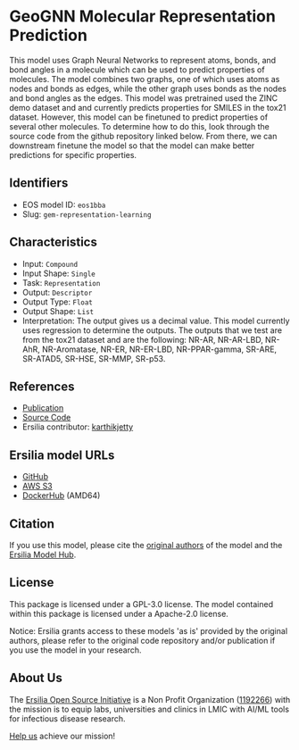 # GeoGNN Molecular Representation Prediction

This model uses Graph Neural Networks to represent atoms, bonds, and bond angles in a molecule which can be used to predict properties of molecules. The model combines two graphs, one of which uses atoms as nodes and bonds as edges, while the other graph uses bonds as the nodes and bond angles as the edges. This model was pretrained used the ZINC demo dataset and and currently predicts properties for SMILES in the tox21 dataset. However, this model can be finetuned to predict properties of several other molecules. To determine how to do this, look through the source code from the github repository linked below. From there, we can downstream finetune the model so that the model can make better predictions for specific properties. 

## Identifiers

* EOS model ID: `eos1bba`
* Slug: `gem-representation-learning`

## Characteristics

* Input: `Compound`
* Input Shape: `Single`
* Task: `Representation`
* Output: `Descriptor`
* Output Type: `Float`
* Output Shape: `List`
* Interpretation: The output gives us a decimal value. This model currently uses regression to determine the outputs. The outputs that we test are from the tox21 dataset and are the following: NR-AR, NR-AR-LBD, NR-AhR, NR-Aromatase, NR-ER, NR-ER-LBD, NR-PPAR-gamma, SR-ARE, SR-ATAD5, SR-HSE, SR-MMP, SR-p53.

## References

* [Publication](https://www.nature.com/articles/s42256-021-00438-4)
* [Source Code](https://github.com/PaddlePaddle/PaddleHelix/tree/dev/apps/pretrained_compound/ChemRL/GEM)
* Ersilia contributor: [karthikjetty](https://github.com/karthikjetty)

## Ersilia model URLs
* [GitHub](https://github.com/ersilia-os/eos1bba)
* [AWS S3](https://ersilia-models-zipped.s3.eu-central-1.amazonaws.com/eos1bba.zip)
* [DockerHub](https://hub.docker.com/r/ersiliaos/eos1bba) (AMD64)

## Citation

If you use this model, please cite the [original authors](https://www.nature.com/articles/s42256-021-00438-4) of the model and the [Ersilia Model Hub](https://github.com/ersilia-os/ersilia/blob/master/CITATION.cff).

## License

This package is licensed under a GPL-3.0 license. The model contained within this package is licensed under a Apache-2.0 license.

Notice: Ersilia grants access to these models 'as is' provided by the original authors, please refer to the original code repository and/or publication if you use the model in your research.

## About Us

The [Ersilia Open Source Initiative](https://ersilia.io) is a Non Profit Organization ([1192266](https://register-of-charities.charitycommission.gov.uk/charity-search/-/charity-details/5170657/full-print)) with the mission is to equip labs, universities and clinics in LMIC with AI/ML tools for infectious disease research.

[Help us](https://www.ersilia.io/donate) achieve our mission!
